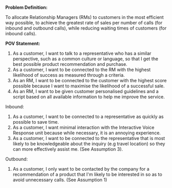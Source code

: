 **Problem Definition:**

To allocate Relationship Managers (RMs) to customers in the most efficient way possible, to achieve the greatest rate of sales per number of calls (for inbound and outbound calls), while reducing waiting times of customers (for inbound calls).

**POV Statement:**

1. As a customer, I want to talk to a representative who has a similar perspective, such as a common culture or language, so that I get the best possible product recommendation and purchase.
2. As a customer, I want to be connected to the RM with the highest likelihood of success as measured through a criteria.
3. As an RM, I want to be connected to the customer with the highest score possible because I want to maximise the likelihood of a successful sale.
4. As an RM, I want to be given customer personalised guidelines and a script based on all available information to help me improve the service.

Inbound:

1. As a customer, I want to be connected to a representative as quickly as possible to save time.
2. As a customer, I want minimal interaction with the Interactive Voice Response unit because while necessary, it is an annoying experience.
3. As a customer, I want to be connected to the representative that is most likely to be knowledgeable about the inquiry (e.g travel location) so they can more effectively assist me. (See Assumption 3).

Outbound:

1. As a customer, I only want to be contacted by the company for a recommendation of a product that I&#39;m likely to be interested in so as to avoid unnecessary calls. (See Assumption 1)
